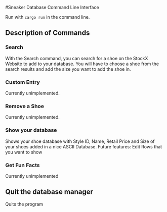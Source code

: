 #Sneaker Database Command Line Interface

Run with `cargo run` in the command line. 

## Description of Commands

### Search

With the Search command, you can search for a shoe on the StockX Website to add to your database. You will have to choose a shoe from the search results and add the size
 you want to add the shoe in.

### Custom Entry

Currently unimplemented.

### Remove a Shoe

Currently unimplemented.

### Show your database

Shows your shoe database with Style ID, Name, Retail Price and Size of your shoes added in a nice ASCII Database. 
Future features: Edit Rows that you want to show

### Get Fun Facts

Currently unimplemented

## Quit the database manager

Quits the program